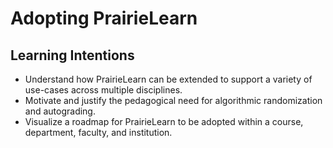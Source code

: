 # Adopting PrairieLearn


## Learning Intentions

- Understand how PrairieLearn can be extended to support a variety of use-cases across multiple disciplines.
- Motivate and justify the pedagogical need for algorithmic randomization and autograding.
- Visualize a roadmap for PrairieLearn to be adopted within a course, department, faculty, and institution.